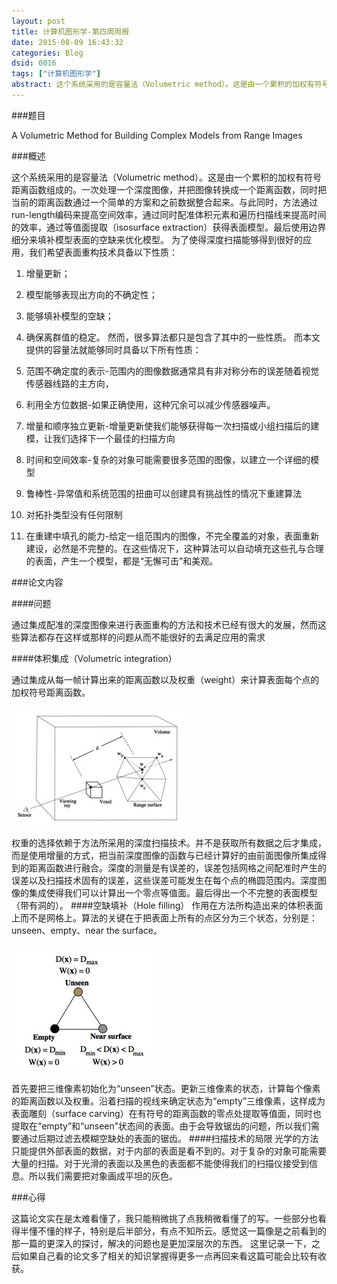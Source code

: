 ```yaml
---
layout: post
title: 计算机图形学-第四周周报
date: 2015-08-09 16:43:32
categories: Blog
dsid: 0016
tags: ["计算机图形学"]
abstract: 这个系统采用的是容量法（Volumetric method）。这是由一个累积的加权有符号距离函数组成的。一次处理一个深度图像，并把图像转换成一个距离函数，同时把当前的距离函数通过一个简单的方案和之前数据整合起来。与此同时，方法通过run-length编码来提高空间效率，通过同时配准体积元素和遍历扫描线来提高时间的效率，通过等值面提取（isosurface extraction）获得表面模型。最后使用边界细分来填补模型表面的空缺来优化模型。
---
```


###题目

A Volumetric Method for Building Complex Models from Range Images

###概述

这个系统采用的是容量法（Volumetric method）。这是由一个累积的加权有符号距离函数组成的。一次处理一个深度图像，并把图像转换成一个距离函数，同时把当前的距离函数通过一个简单的方案和之前数据整合起来。与此同时，方法通过run-length编码来提高空间效率，通过同时配准体积元素和遍历扫描线来提高时间的效率，通过等值面提取（isosurface extraction）获得表面模型。最后使用边界细分来填补模型表面的空缺来优化模型。
为了使得深度扫描能够得到很好的应用，我们希望表面重构技术具备以下性质：
1. 增量更新；
2.	模型能够表现出方向的不确定性；
3.	能够填补模型的空缺；
4.	确保离群值的稳定。
然而，很多算法都只是包含了其中的一些性质。
而本文提供的容量法就能够同时具备以下所有性质：
 
1.	范围不确定度的表示-范围内的图像数据通常具有非对称分布的误差随着视觉传感器线路的主方向，
2.	利用全方位数据-如果正确使用，这种冗余可以减少传感器噪声。

3.	增量和顺序独立更新-增量更新使我们能够获得每一次扫描或小组扫描后的建模，让我们选择下一个最佳的扫描方向

4.	时间和空间效率-复杂的对象可能需要很多范围的图像，以建立一个详细的模型

5.	鲁棒性-异常值和系统范围的扭曲可以创建具有挑战性的情况下重建算法

6.	对拓扑类型没有任何限制 

7.	在重建中填孔的能力-给定一组范围内的图像，不完全覆盖的对象，表面重新建设，必然是不完整的。在这些情况下，这种算法可以自动填充这些孔与合理的表面，产生一个模型，都是“无懈可击”和美观。

###论文内容

####问题

通过集成配准的深度图像来进行表面重构的方法和技术已经有很大的发展，然而这些算法都存在这样或那样的问题从而不能很好的去满足应用的需求

####体积集成（Volumetric integration）

通过集成从每一帧计算出来的距离函数以及权重（weight）来计算表面每个点的加权符号距离函数。

![week4-1](/photo/week4/pic1.jpg)

权重的选择依赖于方法所采用的深度扫描技术。并不是获取所有数据之后才集成，而是使用增量的方式，把当前深度图像的函数与已经计算好的由前面图像所集成得到的距离函数进行融合。深度的测量是有误差的，误差包括网格之间配准时产生的误差以及扫描技术固有的误差，这些误差可能发生在每个点的椭圆范围内。深度图像的集成使得我们可以计算出一个零点等值面。最后得出一个不完整的表面模型（带有洞的）。
####空缺填补（Hole filling）
作用在方法所构造出来的体积表面上而不是网格上。算法的关键在于把表面上所有的点区分为三个状态，分别是：unseen、empty、near the surface。

![week4-2](/photo/week4/pic2.jpg)

首先要把三维像素初始化为“unseen”状态。更新三维像素的状态，计算每个像素的距离函数以及权重。沿着扫描的视线来确定状态为“empty”三维像素，这样成为表面雕刻（surface carving）在有符号的距离函数的零点处提取等值面，同时也提取在“empty”和“unseen”状态间的表面。由于会导致锯齿的问题，所以我们需要通过后期过滤去模糊空缺处的表面的锯齿。
####扫描技术的局限
光学的方法只能提供外部表面的数据，对于内部的表面是看不到的。对于复杂的对象可能需要大量的扫描。对于光滑的表面以及黑色的表面都不能使得我们的扫描仪接受到信息。所以我们需要把对象画成平坦的灰色。

###心得

这篇论文实在是太难看懂了，我只能稍微挑了点我稍微看懂了的写。一些部分也看得半懂不懂的样子，特别是后半部分，有点不知所云。感觉这一篇像是之前看到的那一篇的更深入的探讨，解决的问题也是更加深层次的东西。
这里记录一下，之后如果自己看的论文多了相关的知识掌握得更多一点再回来看这篇可能会比较有收获。
